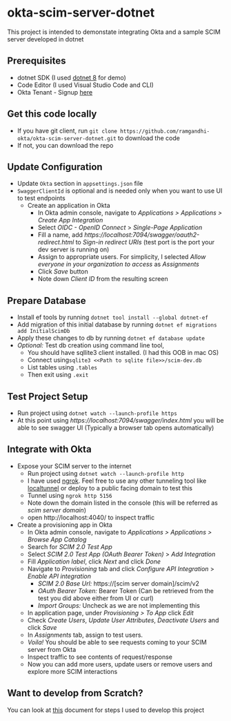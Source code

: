 # okta-scim-server-dotnet

This project is intended to demonstate integrating Okta and a sample SCIM server developed in dotnet

## Prerequisites
- dotnet SDK (I used [dotnet 8](https://dotnet.microsoft.com/en-us/download/dotnet/8.0) for demo)
- Code Editor (I used Visual Studio Code and CLI) 
- Okta Tenant - Signup [here](https://developer.okta.com/signup/)

## Get this code locally

- If you have git client, run `git clone https://github.com/ramgandhi-okta/okta-scim-server-dotnet.git` to download the code
- If not, you can download the repo

## Update Configuration

- Update `Okta` section in `appsettings.json` file
- `SwaggerClientId` is optional and is needed only when you want to use UI to test endpoints
    - Create an application in Okta
        - In Okta admin console, navigate to *Applications > Applications > Create App Integration*
        - Select *OIDC - OpenID Connect* > *Single-Page Application*
        - Fill a name, add *https://localhost:7094/swagger/oauth2-redirect.html* to *Sign-in redirect URIs* (test port is the port your dev server is running on)
        - Assign to appropriate users. For simplicity, I selected *Allow everyone in your organization to access* as *Assignments*
        - Click *Save* button
        - Note down *Client ID* from the resulting screen

## Prepare Database
- Install ef tools by running `dotnet tool install --global dotnet-ef`
- Add migration of this initial database by running `dotnet ef migrations add InitialScimDb`
- Apply these changes to db by running `dotnet ef database update`
- *Optional:* Test db creation using command line tool, 
    - You should have sqllite3 client installed. (I had this OOB in mac OS)
    - Connect using`sqlite3 <<Path to sqlite file>>/scim-dev.db`
    - List tables using `.tables`
    - Then exit using `.exit`

## Test Project Setup
- Run project using `dotnet watch --launch-profile https`
- At this point using *https://localhost:7094/swagger/index.html* you will be able to see swagger UI (Typically a browser tab opens automatically)

## Integrate with Okta
- Expose your SCIM server to the internet
    - Run project using `dotnet watch --launch-profile http`
    - I have used [ngrok](https://ngrok.com/). Feel free to use any other tunneling tool like [localtunnel](https://github.com/localtunnel/localtunnel) or deploy to a public facing domain to test this
    - Tunnel using `ngrok http 5156`
    - Note down the domain listed in the console (this will be referred as *scim server domain*)
    - open http://localhost:4040/ to inspect traffic
- Create a provisioning app in Okta
    - In Okta admin console, navigate to *Applications > Applications > Browse App Catalog*
    - Search for *SCIM 2.0 Test App*
    - Select *SCIM 2.0 Test App (OAuth Bearer Token)* > *Add Integration*
    - Fill *Application label*, click *Next* and click *Done*
    - Navigate to *Provisioning* tab and click *Configure API Integration* > *Enable API integration*
        - *SCIM 2.0 Base Url:* https://[scim server domain]/scim/v2
        - *OAuth Bearer Token:* Bearer Token (Can be retrieved from the test you did above either from UI or curl)
        - *Import Groups:* Uncheck as we are not implementing this
    - In application page, under *Provisioning > To App* click *Edit*
    - Check *Create Users*, *Update User Attributes*, *Deactivate Users* and click *Save*
    - In *Assignments* tab, assign to test users.
    - *Voila!* You should be able to see requests coming to your SCIM server from Okta
    - Inspect traffic to see contents of request/response
    - Now you can add more users, update users or remove users and explore more SCIM interactions

## Want to develop from Scratch?
You can look at [this](CreateProject.md) document for steps I used to develop this project
